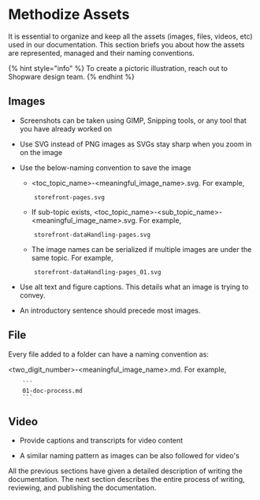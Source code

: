 # Methodize Assets

It is essential to organize and keep all the assets (images, files, videos, etc) used in our documentation. This section briefs you about how the assets are represented, managed and their naming conventions.

{% hint style="info" %} To create a pictoric illustration, reach out to Shopware design team. 
{% endhint %}

## Images

* Screenshots can be taken using GIMP, Snipping tools, or any tool that you have already worked on

* Use SVG instead of PNG images as SVGs stay sharp when you zoom in on the image

* Use the below-naming convention to save the image

    * <toc_topic_name>-<meaningful_image_name>.svg. For example, 
    ```
        storefront-pages.svg 
    ```
    * If sub-topic exists, <toc_topic_name>-<sub_topic_name>-<meaningful_image_name>.svg. For example, 
    ```    
        storefront-dataHandling-pages.svg 
    ```

    * The image names can be serialized if multiple images are under the same topic. For example,
    ```
        storefront-dataHandling-pages_01.svg 
    ```

* Use alt text and figure captions. This details what an image is trying to convey.

* An introductory sentence should precede most images. 

## File

Every file added to a folder can have a naming convention as:

<two_digit_number>-<meaningful_image_name>.md. For example,

        ```
        01-doc-process.md
        ```


## Video

* Provide captions and transcripts for video content

* A similar naming pattern as images can be also followed for video's 


All the previous sections have given a detailed description of writing the documentation. The next section describes the entire process of writing, reviewing, and publishing the documentation.